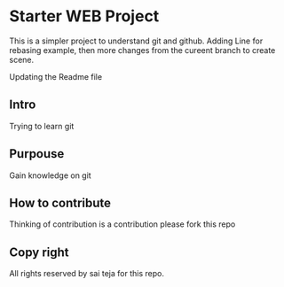 # Starter WEB Project
This is a simpler project to understand git and github.
Adding Line for rebasing example, then more changes from the cureent
branch to create scene.

Updating the Readme file

## Intro
Trying to learn git 

## Purpouse
Gain knowledge on git

## How to contribute
Thinking of contribution is a contribution
please fork this repo

## Copy right
All rights reserved by sai teja  for this repo.